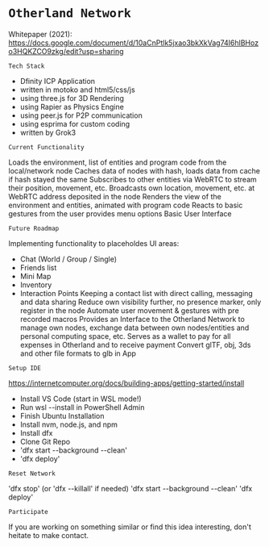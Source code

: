 # `Otherland Network`

Whitepaper (2021):
https://docs.google.com/document/d/10aCnPtlk5jxao3bkXkVag74I6hlBHozo3HQKZCO9zkg/edit?usp=sharing 

`Tech Stack`

- Dfinity ICP Application
- written in motoko and html5/css/js
- using three.js for 3D Rendering
- using Rapier as Physics Engine
- using peer.js for P2P communication
- using esprima for custom coding
- written by Grok3

`Current Functionality`

Loads the environment, list of entities and program code from the local/network node
Caches data of nodes with hash, loads data from cache if hash stayed the same
Subscribes to other entities via WebRTC to stream their position, movement, etc.
Broadcasts own location, movement, etc. at WebRTC address deposited in the node
Renders the view of the environment and entities, animated with program code
Reacts to basic gestures from the user provides menu options Basic User Interface

`Future Roadmap`

Implementing functionality to placeholdes UI areas:
- Chat (World / Group / Single)
- Friends list
- Mini Map
- Inventory
- Interaction Points
Keeping a contact list with direct calling, messaging and data sharing
Reduce own visibility further, no presence marker, only register in the node
Automate user movement & gestures with pre recorded macros
Provides an Interface to the Otherland Network to manage own nodes, exchange data between own nodes/entities and personal computing space, etc.
Serves as a wallet to pay for all expenses in Otherland and to receive payment
Convert glTF, obj, 3ds and other file formats to glb in App

`Setup IDE`

https://internetcomputer.org/docs/building-apps/getting-started/install 
- Install VS Code (start in WSL mode!)
- Run wsl --install in PowerShell Admin
- Finish Ubuntu Installation
- Install nvm, node.js, and npm
- Install dfx
- Clone Git Repo
- 'dfx start --background --clean'
- 'dfx deploy'

`Reset Network`

'dfx stop' (or 'dfx --killall' if needed)
'dfx start --background --clean'
'dfx deploy'

`Participate`

If you are working on something similar or find this idea interesting, don't heitate to make contact.